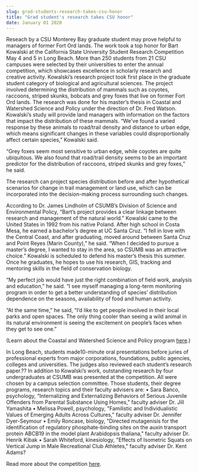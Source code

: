 ```yaml
---
slug: grad-students-research-takes-csu-honor
title: "Grad student's research takes CSU honor"
date: January 01 2020
---
```


<p>Reseach by a CSU Monterey Bay graduate student may prove helpful to managers of former Fort Ord lands. The work took a top honor for Bart Kowalski at the California State University Student Research Competition May 4 and 5 in Long Beach. More than 250 students from 21 CSU campuses were selected by their universities to enter the annual competition, which showcases excellence in scholarly research and creative activity. Kowalski’s research project took first place in the graduate student category of biological and agricultural sciences. The project involved determining the distribution of mammals such as coyotes, raccoons, striped skunks, bobcats and grey foxes that live on former Fort Ord lands. The research was done for his master’s thesis in Coastal and Watershed Science and Policy under the direction of Dr. Fred Watson. Kowalski’s study will provide land managers with information on the factors that impact the distribution of these mammals. “We've found a varied response by these animals to road/trail density and distance to urban edge, which means significant changes in these variables could disproportionally affect certain species,” Kowalski said.
</p><p>“Grey foxes seem most sensitive to urban edge, while coyotes are quite ubiquitous. We also found that road/trail density seems to be an important predictor for the distribution of raccoons, striped skunks and grey foxes,” he said.
</p><p>The research can project species distribution before and after hypothetical scenarios for change in trail management or land use, which can be incorporated into the decision-making process surrounding such changes.
</p><p>According to Dr. James Lindholm of CSUMB’s Division of Science and Environmental Policy, “Bart’s project provides a clear linkage between research and management of the natural world.” Kowalski came to the United States in 1992 from his native Poland. After high school in Costa Mesa, he earned a bachelor’s degree at UC Santa Cruz. “I fell in love with the Central Coast, and after graduating, moved around between Santa Cruz and Point Reyes (Marin County),” he said. “When I decided to pursue a master’s degree, I wanted to stay in the area, so CSUMB was an attractive choice.” Kowalski is scheduled to defend his master’s thesis this summer. Once he graduates, he hopes to use his research, GIS, tracking and mentoring skills in the field of conservation biology.
</p><p>“My perfect job would have just the right combination of field work, analysis and education,” he said. “I see myself managing a long-term monitoring program in order to get a better understanding of species’ distribution dependence on the seasons, availability of food and human activity.
</p><p>“At the same time,” he said, “I’d like to get people involved in their local parks and open spaces. The only thing cooler than seeing a wild animal in its natural environment is seeing the excitement on people’s faces when they get to see one.”
</p><p>(Learn about the Coastal and Watershed Science and Policy program <a href="http://sep.csumb.edu/cwsp/">here</a>.)
</p><p>In Long Beach, students made10-minute oral presentations before juries of professional experts from major corporations, foundations, public agencies, colleges and universities. The judges also reviewed each student’s research paper.?? In addition to Kowalski’s work, outstanding research by four undergraduates at CSUMB was presented at the competition. All were chosen by a campus selection committee. Those students, their degree programs, research topics and their faculty advisers are: • Sara Banco, psychology, “Internalizing and Externalizing Behaviors of Serious Juvenile Offenders from Parental Substance Using Homes," faculty adviser Dr. Jill Yamashita • Melissa Powell, psychology, "Familistic and Individualistic Values of Emerging Adults Across Cultures," faculty adviser Dr. Jennifer Dyer-Seymour • Emily Roncase, biology, "Directed mutagenisis for the identification of regulatory phosphate-binding sites on the auxin transport protein ABCB19 in the model plant Arabidopsis thaliana," faculty adviser Dr. Henrik Kibak • Sarah Whiteford, kinesiology, "Effects of Isometric Squats on Vertical Jump in Male Recreational Club Athletes," faculty adviser Dr. Kent Adams?
</p><p>Read more about the competition <a href="http://www.calstate.edu/pa/News/2012/Story/studentresearch.shtml">here</a>.
</p><p> 
</p>
